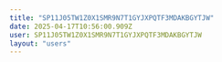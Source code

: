 ```yaml
---
title: "SP11J05TW1Z0X1SMR9N7T1GYJXPQTF3MDAKBGYTJW"
date: 2025-04-17T10:56:00.909Z
user: SP11J05TW1Z0X1SMR9N7T1GYJXPQTF3MDAKBGYTJW
layout: "users"
---
```

    